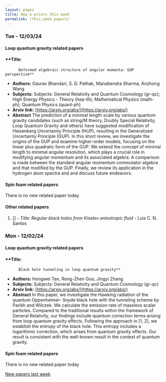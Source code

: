 ```yaml
---
layout: pages
title: New e-prints this week
permalink: /this_week_papers/
---
```




### Tue - 12/03/24

#### Loop quantum gravity related papers

#### **Title:
          Deformed algebraic structure of angular momenta: GUP perspective**
 - **Authors:** Gaurav Bhandari, S. D. Pathak, Manabendra Sharma, Anzhong Wang
 - **Subjects:** Subjects:
General Relativity and Quantum Cosmology (gr-qc); High Energy Physics - Theory (hep-th); Mathematical Physics (math-ph); Quantum Physics (quant-ph)
 - **Arxiv link:** [https://arxiv.org/abs/](https://arxiv.org/abs/)
 - **Abstract**
 The prediction of a minimal length scale by various quantum gravity candidates (such as string/M theory, Doubly Special Relativity, Loop Quantum Gravity and others) have suggested modification of Heisenberg Uncertainty Principle (HUP), resulting in the Generalized Uncertainty Principle (GUP). In this short review, we investigate the origins of the GUP and examine higher-order models, focusing on the linear plus quadratic form of the GUP. We extend the concept of minimal length to minimal angular resolution, which plays a crucial role in modifying angular momentum and its associated algebra. A comparison is made between the standard angular momentum commutator algebra and that modified by the GUP. Finally, we review its application in the hydrogen atom spectra and and discuss future endeavors. 

#### Spin foam related papers

There is no new related paper today 



#### Other related papers

1. [[]](https://arxiv.org/abs/) - *Title:
          Regular black holes from Kiselev anisotropic fluid* - Luis C. N. Santos



### Mon - 12/02/24

#### Loop quantum gravity related papers

#### **Title:
          Black hole tunneling in loop quantum gravity**
 - **Authors:** Hongwei Tan, Rong-Zhen Guo, Jingyi Zhang
 - **Subjects:** Subjects:
General Relativity and Quantum Cosmology (gr-qc)
 - **Arxiv link:** [https://arxiv.org/abs/](https://arxiv.org/abs/)
 - **Abstract**
 In this paper, we investigate the Hawking radiation of the quantum Oppenheimer- Snyde black hole with the tunneling scheme by Parikh and Wilczek. We calculate the emission rate of massless scalar particles. Compared to the traditional results within the framework of General Relativity, our findings include quantum correction terms arising from loop quantum gravity effects. Following the approach in [1, 2], we establish the entropy of the black hole. This entropy includes a logarithmic correction, which arises from quantum gravity effects. Our result is consistent with the well-known result in the context of quantum gravity. 

#### Spin foam related papers

There is no new related paper today 




[New papers last week]({{site.url}}/archived/weekly/pre-prints/2024/12/02/archived_weekly_papers.html)